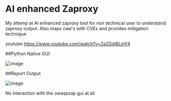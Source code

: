 # AI enhanced Zaproxy
My attemp at AI enhanced zaproxy tool for non technical user to understand zaproxy output. Also maps cwe's with CVEs and provides mitigation technique

youtube
https://www.youtube.com/watch?v=ZeZGdi8LmY4

##Python Native GUI

![image](https://github.com/user-attachments/assets/10599937-9ea5-44a4-a3c5-2d964aaf665b)


##Report Output

![image](https://github.com/user-attachments/assets/c6ac81ad-624d-4ff8-8e2c-5d10eb877a6b)

No interaction with the owaspzap gui at all
